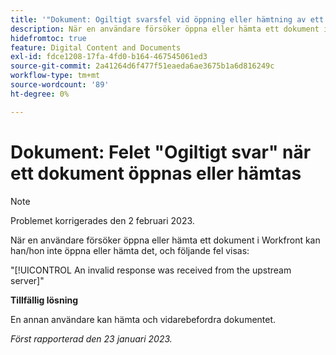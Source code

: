 ```yaml
---
title: '"Dokument: Ogiltigt svarsfel vid öppning eller hämtning av ett dokument'
description: När en användare försöker öppna eller hämta ett dokument i Workfront kan han/hon inte öppna eller hämta det, och ett felmeddelande visas
hidefromtoc: true
feature: Digital Content and Documents
exl-id: fdce1208-17fa-4fd0-b164-467545061ed3
source-git-commit: 2a41264d6f477f51eaeda6ae3675b1a6d816249c
workflow-type: tm+mt
source-wordcount: '89'
ht-degree: 0%

---
```


# Dokument: Felet &quot;Ogiltigt svar&quot; när ett dokument öppnas eller hämtas

<!--This article is on the WF and WFP TOC-->

>[!NOTE]
>
>Problemet korrigerades den 2 februari 2023.

När en användare försöker öppna eller hämta ett dokument i Workfront kan han/hon inte öppna eller hämta det, och följande fel visas:

&quot;[!UICONTROL An invalid response was received from the upstream server]&quot;

**Tillfällig lösning**

En annan användare kan hämta och vidarebefordra dokumentet.

_Först rapporterad den 23 januari 2023._
